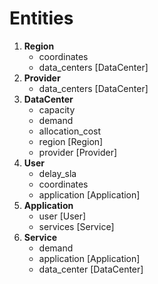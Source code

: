 # Entities
1. **Region**
    - coordinates
    - data_centers [DataCenter]
2. **Provider**
    - data_centers [DataCenter]
3. **DataCenter**
    - capacity
    - demand
    - allocation_cost
    - region [Region]
    - provider [Provider]
4. **User**
    - delay_sla
    - coordinates
    - application [Application]
5. **Application**
    - user [User]
    - services [Service]
6. **Service**
    - demand
    - application [Application]
    - data_center [DataCenter]
